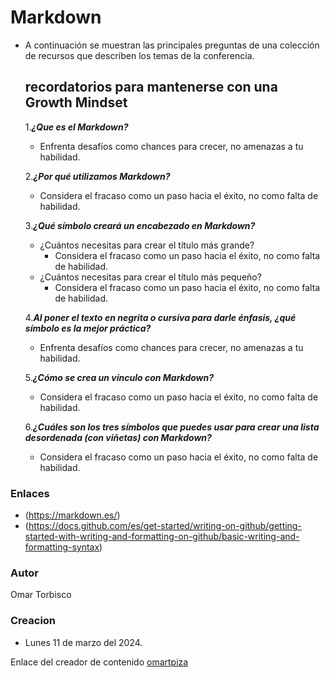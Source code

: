 # Markdown
- A continuación se muestran las principales preguntas de una colección de recursos que describen los temas de la conferencia.
  ## recordatorios para mantenerse con una **Growth Mindset**
  
   1.***¿Que es el Markdown?***
    - Enfrenta desafíos como chances para crecer, no amenazas a tu habilidad.
    
   2.***¿Por qué utilizamos Markdown?***
    - Considera el fracaso como un paso hacia el éxito, no como falta de habilidad.
    
   3.***¿Qué símbolo creará un encabezado en Markdown?***
    - ¿Cuántos necesitas para crear el título más grande?
      - Considera el fracaso como un paso hacia el éxito, no como falta de habilidad.
    - ¿Cuántos necesitas para crear el título más pequeño?
      - Considera el fracaso como un paso hacia el éxito, no como falta de habilidad.
  
   4.***Al poner el texto en negrita o cursiva para darle énfasis, ¿qué símbolo es la mejor práctica?***
    - Enfrenta desafíos como chances para crecer, no amenazas a tu habilidad.
    
   5.***¿Cómo se crea un vínculo con Markdown?***
    - Considera el fracaso como un paso hacia el éxito, no como falta de habilidad.
    
   6.***¿Cuáles son los tres símbolos que puedes usar para crear una lista desordenada (con viñetas) con Markdown?***
    - Considera el fracaso como un paso hacia el éxito, no como falta de habilidad.

### Enlaces
- (https://markdown.es/)
- (https://docs.github.com/es/get-started/writing-on-github/getting-started-with-writing-and-formatting-on-github/basic-writing-and-formatting-syntax)

### Autor
Omar Torbisco

### Creacion
- Lunes 11 de marzo del 2024.

Enlace del creador de contenido [omartpiza](https://github.com/omartpiza/markdown)

